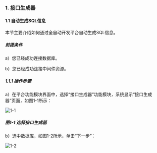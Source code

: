 ### 1. 接口生成器

#### 1.1 自动生成SQL信息

本节主要介绍如何通过全自动开发平台自动生成SQL信息。

##### 前提条件

a）您已经成功连接数据库。

b）您已经成功连接中间件资源。

##### 1.1.1 操作步骤

a）在平台功能模块界面中，选择“接口生成器”功能模块，系统显示“接口生成器”页面，如图1-1所示：

![1-1](https://www.feisuanyz.com/fsimage/ks-image/ks_13-00_img.png)

##### 图1-1 选择接口生成器

b）选中数据库，如图1-2所示，单击“下一步”：

![1-2](https://www.feisuanyz.com/fsimage/ks-image/ks_13-01_img.png)
